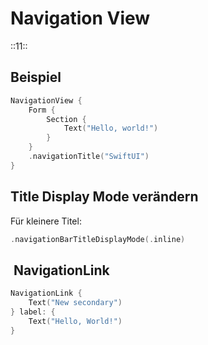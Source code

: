 # Navigation View
::11::

## Beispiel

```swift
NavigationView {
    Form {
        Section {
            Text("Hello, world!")
        }
    }
    .navigationTitle("SwiftUI")
}
```


## Title Display Mode verändern
Für kleinere Titel: 

```swift
.navigationBarTitleDisplayMode(.inline)

```

##  NavigationLink

```swift
NavigationLink {
	Text("New secondary")
} label: {
	Text("Hello, World!")
}
```
